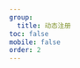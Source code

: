 ```yaml
---
group:
  title: 动态注册
toc: false
mobile: false
order: 2
---
```


<code src="./demo/index.tsx"></code>
